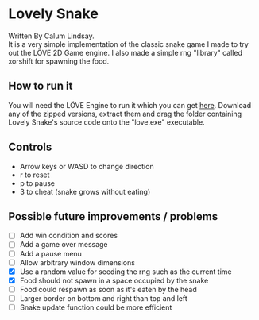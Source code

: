 # Lovely Snake
Written By Calum Lindsay.  
 It is a very simple implementation of the classic snake game I made to try out the LÖVE 2D Game engine. I also made a simple rng "library" called xorshift for spawning the food.

## How to run it
You will need the LÖVE Engine to run it which you can get [here](https://love2d.org "LÖVE 2D's Homepage"). Download any of the zipped versions, extract them and drag the folder containing Lovely Snake's source code onto the "love.exe" executable.

## Controls
- Arrow keys or WASD to change direction
- r to reset
- p to pause
- 3 to cheat (snake grows without eating)

## Possible future improvements / problems
- [ ] Add win condition and scores
- [ ] Add a game over message
- [ ] Add a pause menu
- [ ] Allow arbitrary window dimensions
- [x] Use a random value for seeding the rng such as the current time
- [x] Food should not spawn in a space occupied by the snake
- [ ] Food could respawn as soon as it's eaten by the head
- [ ] Larger border on bottom and right than top and left
- [ ] Snake update function could be more efficient